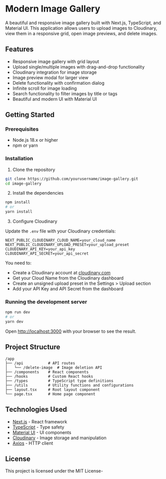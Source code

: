 # Modern Image Gallery

A beautiful and responsive image gallery built with Next.js, TypeScript, and Material UI. This application allows users to upload images to Cloudinary, view them in a responsive grid, open image previews, and delete images.

## Features

- Responsive image gallery with grid layout
- Upload single/multiple images with drag-and-drop functionality
- Cloudinary integration for image storage
- Image preview modal for larger view
- Delete functionality with confirmation dialog
- Infinite scroll for image loading
- Search functionality to filter images by title or tags
- Beautiful and modern UI with Material UI

## Getting Started

### Prerequisites

- Node.js 18.x or higher
- npm or yarn

### Installation

1. Clone the repository
```bash
git clone https://github.com/yourusername/image-gallery.git
cd image-gallery
```

2. Install the dependencies
```bash
npm install
# or
yarn install
```

3. Configure Cloudinary

Update the `.env` file with your Cloudinary credentials:
```
NEXT_PUBLIC_CLOUDINARY_CLOUD_NAME=your_cloud_name
NEXT_PUBLIC_CLOUDINARY_UPLOAD_PRESET=your_upload_preset
CLOUDINARY_API_KEY=your_api_key
CLOUDINARY_API_SECRET=your_api_secret
```

You need to:
- Create a Cloudinary account at [cloudinary.com](https://cloudinary.com/)
- Get your Cloud Name from the Cloudinary dashboard
- Create an unsigned upload preset in the Settings > Upload section
- Add your API Key and API Secret from the dashboard

### Running the development server

```bash
npm run dev
# or
yarn dev
```

Open [http://localhost:3000](http://localhost:3000) with your browser to see the result.

## Project Structure

```
/app
├── /api           # API routes
│   └── /delete-image  # Image deletion API
├── /components    # React components
├── /hooks         # Custom React hooks
├── /types         # TypeScript type definitions
├── /utils         # Utility functions and configurations
├── layout.tsx     # Root layout component
└── page.tsx       # Home page component
```

## Technologies Used

- [Next.js](https://nextjs.org/) - React framework
- [TypeScript](https://www.typescriptlang.org/) - Type safety
- [Material UI](https://mui.com/) - UI components
- [Cloudinary](https://cloudinary.com/) - Image storage and manipulation
- [Axios](https://axios-http.com/) - HTTP client

## License

This project is licensed under the MIT License-
